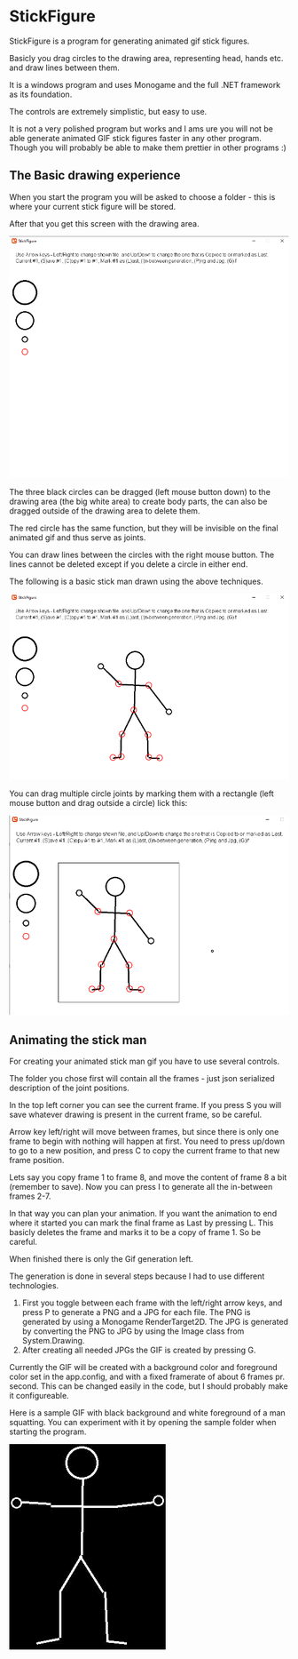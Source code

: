 # StickFigure

StickFigure is a program for generating animated gif stick figures. 

Basicly you drag circles to the drawing area, representing head, hands etc. and draw lines between them.

It is a windows program and uses Monogame and the full .NET framework as its foundation.

The controls are extremely simplistic, but easy to use.

It is not a very polished program but works and I ams ure you will not be able generate animated GIF stick figures faster in any other program. Though you will probably be able to make them prettier in other programs :)

## The Basic drawing experience

When you start the program you will be asked to choose a folder - this is where your current stick figure will be stored.

After that you get this screen with the drawing area.

![Basic drawing area](Images/draw1.png)

The three black circles can be dragged (left mouse button down) to the drawing area (the big white area) to create body parts, the can also be dragged outside of the drawing area to delete them.

The red circle has the same function, but they will be invisible on the final animated gif and thus serve as joints.

You can draw lines between the circles with the right mouse button. The lines cannot be deleted except if you delete a circle in either end.

The following is a basic stick man drawn using the above techniques.

![First Stick man](Images/draw2.png)

You can drag multiple circle joints by marking them with a rectangle (left mouse button and drag outside a circle) lick this:

![First Stick man moved](Images/draw3.png)

## Animating the stick man

For creating your animated stick man gif you have to use several controls.

The folder you chose first will contain all the frames - just json serialized description of the joint positions.

In the top left corner you can see the current frame. If you press S you will save whatever drawing is present in the current frame, so be careful.

Arrow key left/right will move between frames, but since there is only one frame to begin with nothing will happen at first. You need to press up/down to go to a new position, and press C to copy the current frame to that new frame position.

Lets say you copy frame 1 to frame 8, and move the content of frame 8 a bit (remember to save). Now you can press I to generate all the in-between frames 2-7.

In that way you can plan your animation. If you want the animation to end where it started you can mark the final frame as Last by pressing L. This basicly deletes the frame and marks it to be a copy of frame 1. So be careful.

When finished there is only the Gif generation left.

The generation is done in several steps because I had to use different technologies.

1. First you toggle between each frame with the left/right arrow keys, and press P to generate a PNG and a JPG for each file. The PNG is generated by using a Monogame RenderTarget2D. The JPG is generated by converting the PNG to JPG by using the Image class from System.Drawing.
2. After creating all needed JPGs the GIF is created by pressing G. 

Currently the GIF will be created with a background color and foreground color set in the app.config, and with a fixed framerate of about 6 frames pr. second. This can be changed easily in the code, but I should probably make it configureable.

Here is a sample GIF with black background and white foreground of a man squatting. You can experiment with it by opening the sample folder when starting the program.

![Squatting man](Images/draw4.gif)





